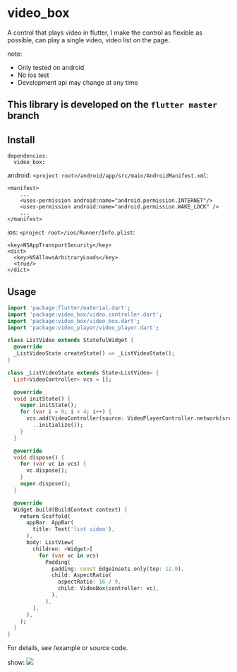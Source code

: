 # video_box

 A control that plays video in flutter, I make the control as flexible as possible, can play a single video, video list on the page.

note:
* Only tested on android
* No ios test
* Development api may change at any time

## This library is developed on the `flutter master` branch

## Install
```
dependencies:
  video_box:
```

android: `<project root>/android/app/src/main/AndroidManifest.xml`:
```
<manifest>
    ...
    <uses-permission android:name="android.permission.INTERNET"/>
    <uses-permission android:name="android.permission.WAKE_LOCK" />
    ...
</manifest>
```

ios: `<project root>/ios/Runner/Info.plist`:
```
<key>NSAppTransportSecurity</key>
<dict>
  <key>NSAllowsArbitraryLoads</key>
  <true/>
</dict>
```

## Usage
```dart
import 'package:flutter/material.dart';
import 'package:video_box/video.controller.dart';
import 'package:video_box/video_box.dart';
import 'package:video_player/video_player.dart';

class ListVideo extends StatefulWidget {
  @override
  _ListVideoState createState() => _ListVideoState();
}

class _ListVideoState extends State<ListVideo> {
  List<VideoController> vcs = [];

  @override
  void initState() {
    super.initState();
    for (var i = 0; i < 4; i++) {
      vcs.add(VideoController(source: VideoPlayerController.network(src1))
        ..initialize());
    }
  }

  @override
  void dispose() {
    for (var vc in vcs) {
      vc.dispose();
    }
    super.dispose();
  }

  @override
  Widget build(BuildContext context) {
    return Scaffold(
      appBar: AppBar(
        title: Text('list video'),
      ),
      body: ListView(
        children: <Widget>[
          for (var vc in vcs)
            Padding(
              padding: const EdgeInsets.only(top: 12.0),
              child: AspectRatio(
                aspectRatio: 16 / 9,
                child: VideoBox(controller: vc),
              ),
            ),
        ],
      ),
    );
  }
}
```

For details, see /example or source code.

show:
![](https://i.loli.net/2019/07/07/5d22104b8690b94290.jpg)